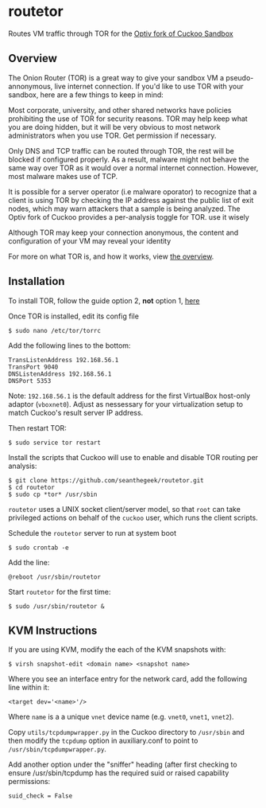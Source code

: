 # routetor
Routes VM traffic through TOR for the [Optiv fork of Cuckoo Sandbox](https://github.com/seanthegeek/routetor/edit/master/README.md)

## Overview

The Onion Router (TOR) is a great way to give your sandbox VM a pseudo-annonymous, live internet connection. If you'd like to use TOR with your sandbox, here are a few things to keep in mind:

Most corporate, university, and other shared networks have policies prohibiting the use of TOR for security reasons. TOR may help keep what you are doing hidden, but it will be very obvious to most network administrators when you use TOR. Get permission if necessary.  

Only DNS and TCP traffic can be routed through TOR, the rest will be blocked if configured properly. As a result, malware might not behave the same way over TOR as it would over a normal internet connection. However, most malware makes use of TCP.

It is possible for a server operator (i.e malware oporator) to recognize that a client is using TOR by checking the IP address against the public list of exit nodes, which may warn attackers that a sample is being analyzed. The Optiv fork of Cuckoo provides a per-analysis toggle for TOR. use it wisely
 
Although TOR may keep your connection anonymous, the content and configuration of your VM may reveal your identity 

For more on what TOR is, and how it works, view [the overview](https://www.torproject.org/about/overview).


## Installation

To install TOR, follow the guide option 2, **not** option 1, [here](https://www.torproject.org/docs/debian.html.en) 

Once TOR is installed, edit its config file

    $ sudo nano /etc/tor/torrc

Add the following lines to the bottom:

    TransListenAddress 192.168.56.1
    TransPort 9040
    DNSListenAddress 192.168.56.1
    DNSPort 5353

Note: `192.168.56.1` is the default address for the first VirtualBox host-only adaptor (`vboxnet0`). Adjust as nessessary for your virtualization setup to match Cuckoo's result server IP address.

Then restart TOR:

    $ sudo service tor restart

Install the scripts that Cuckoo will use to enable and disable TOR routing per analysis:

    $ git clone https://github.com/seanthegeek/routetor.git
    $ cd routetor
    $ sudo cp *tor* /usr/sbin

`routetor` uses a UNIX socket client/server model, so that `root` can take privileged actions on behalf of the `cuckoo` user, which runs the client scripts.

Schedule the `routetor` server to run at system boot

    $ sudo crontab -e

Add the line:

    @reboot /usr/sbin/routetor

Start `routetor` for the first time:

    $ sudo /usr/sbin/routetor &

## KVM Instructions

If you are using KVM, modify the each of the KVM snapshots with:

    $ virsh snapshot-edit <domain name> <snapshot name>

Where you see an interface entry for the network card, add the following line within it:

    <target dev='<name>'/>
    
Where `name` is a a unique `vnet` device name (e.g. `vnet0`, `vnet1`, `vnet2`).

Copy `utils/tcpdumpwrapper.py` in the Cuckoo directory to `/usr/sbin` and then modify the `tcpdump` option in auxiliary.conf to point to `/usr/sbin/tcpdumpwrapper.py`.

Add another option under the "sniffer" heading (after first checking to ensure /usr/sbin/tcpdump has the required suid or raised capability permissions:

    suid_check = False
